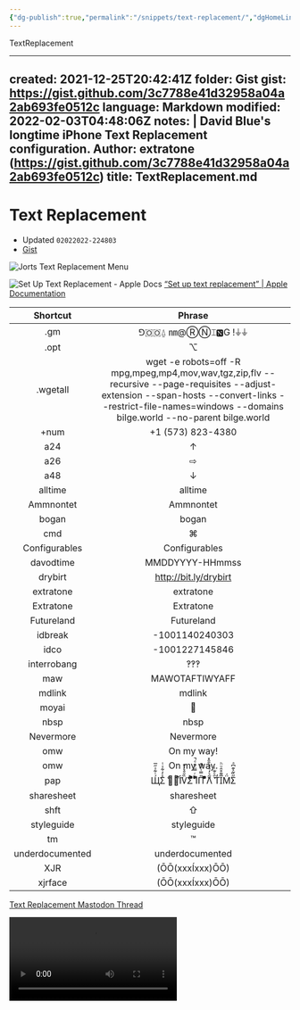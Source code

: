```yaml
---
{"dg-publish":true,"permalink":"/snippets/text-replacement/","dgHomeLink":true,"dgPassFrontmatter":false}
---
```


TextReplacement

---
created: 2021-12-25T20:42:41Z
folder: Gist
gist: https://gist.github.com/3c7788e41d32958a04a2ab693fe0512c
language: Markdown
modified: 2022-02-03T04:48:06Z
notes: |
    David Blue's longtime iPhone Text Replacement configuration.
    Author: extratone (https://gist.github.com/3c7788e41d32958a04a2ab693fe0512c)
title: TextReplacement.md
---

# Text Replacement
- Updated `02022022-224803`
- [Gist](https://gist.githubusercontent.com/extratone/3c7788e41d32958a04a2ab693fe0512c/raw/09618a29de8824f1ece1db77ec3b39ebd6d4c9e4/TextReplacement.md)

![Jorts Text Replacement Menu](https://user-images.githubusercontent.com/43663476/147393171-94ca7af2-09fe-433d-bdd7-28f0017d3917.png)

![Set Up Text Replacement - Apple Docs](https://user-images.githubusercontent.com/43663476/147393190-fd27e93b-a65c-4fe4-acad-295dc275358e.png)
[“Set up text replacement” | Apple Documentation](https://hyp.is/MvgLVmUWEeyUoff4fDdnag/support.apple.com/en-us/HT207525 "")<!-- {"preview":"true"} -->

| Shortcut        | Phrase                                                       |
|:---------------:|:------------------------------------------------------------:|
| .gm             | ⅁🇴🇴⍙  ㎚@ⓇⓃ⌶🅽G !⏚⏚                                             |
| .opt            | ⌥                                                            |
| .wgetall        | wget -e robots=off -R mpg,mpeg,mp4,mov,wav,tgz,zip,flv --recursive --page-requisites --adjust-extension --span-hosts --convert-links --restrict-file-names=windows --domains bilge.world --no-parent bilge.world |
| +num            | +1 (573) 823-4380                                            |
| a24             | ↑                                                            |
| a26             | ⇨                                                            |
| a48             | ↓                                                            |
| alltime         | alltime                                                      |
| Ammnontet       | Ammnontet                                                    |
| bogan           | bogan                                                        |
| cmd             | ⌘                                                            |
| Configurables   | Configurables                                                |
| davodtime       | MMDDYYYY-HHmmss                                              |
| drybirt         | http://bit.ly/drybirt                                        |
| extratone       | extratone                                                    |
| Extratone       | Extratone                                                    |
| Futureland      | Futureland                                                   |
| idbreak         | -1001140240303                                               |
| idco            | -1001227145846                                               |
| interrobang     | ‽‽‽                                                          |
| maw             | MAWOTAFTIWYAFF                                               |
| mdlink          | mdlink                                                       |
| moyai           | 🗿                                                            |
| nbsp            | nbsp                                                         |
| Nevermore       | Nevermore                                                    |
| omw             | On my way!                                                   |
| omw             | On my way.                                                   |
| pap             | Щ́̇͋ͯ̋̅Σ̾̒͋ͯͭ ̊ᄂ̋̈͐İͬV̏̆̊͛̍̌Σ̆ͣͣͭ͐ͫ̆̊ ͪͬ̿̈́̑ͤ̚IͫП̎̿͑ͦ͆̚ ͣͫ͌ͨ̈Λ̃͛̓ͦͪ͒̑̽ ͛̑ͤ͊ͭƬ̒I̅͌̊̑ͧͪM̈́̓Σ̋̏͂͐͊͆ͣ                                            |
| sharesheet      | sharesheet                                                   |
| shft            | ⇧                                                            |
| styleguide      | styleguide                                                   |
| tm              | ™                                                            |
| underdocumented | underdocumented                                              |
| XJR             | (ŌŌ(xxxÍxxx)ŌŌ)                                              |
| xjrface         | (ŌŌ(xxxÍxxx)ŌŌ)                                              |

[Text Replacement Mastodon Thread](https://mastodon.social/@DavidBlue/107504575921470778 "")<!-- {"preview":"true"} -->	

<video controls>
  <source src="https://user-images.githubusercontent.com/43663476/147393261-a9a973c3-b316-4f69-82ce-281220b68745.mp4">
</video>